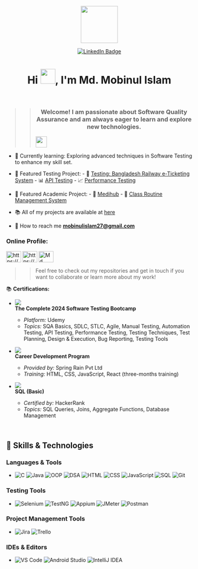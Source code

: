 <p align="center"><img src="https://media.giphy.com/media/M9gbBd9nbDrOTu1Mqx/giphy.gif" width="100"/></p>
<p align="center">
<a href="https://www.linkedin.com/in/mobinulislam"><img src="https://img.shields.io/badge/LinkedIn-blue?style=for-the-badge&logo=linkedin&logoColor=white" alt="LinkedIn Badge"></a>

<h1 align="center">Hi <img src="https://media.giphy.com/media/hvRJCLFzcasrR4ia7z/giphy.gif" width="40">, I'm Md. Mobinul Islam</h1>

<br>

>> <h3 align="center">Welcome! I am passionate about Software Quality Assurance and am always eager to learn and explore new technologies.</h3> 
>> <img src="https://media.giphy.com/media/WUlplcMpOCEmTGBtBW/giphy.gif" width="30">

- 🌱 Currently learning: Exploring advanced techniques in Software Testing to enhance my skill set.

- 🔭 Featured Testing Project:
           - 🎫 <a href="https://github.com/M-Rifat/Website_Testing-BD_Railway_eTicketing_System"> Testing: Bangladesh Railway e-Ticketing System</a>
           - 📊 <a href="https://github.com/M-Rifat/API_Testing_Postman">API Testing</a>  - 📈 <a href="https://github.com/M-Rifat/Performance_Testing_JMeter">Performance Testing</a>
- 🔭 Featured Academic Project:
           - 🏥 <a href="https://github.com/M-Rifat/MediHub">Medihub</a>
           - 📅 <a href="https://github.com/M-Rifat/Class-Routine-Management-System">Class Routine Management System</a>

- 📚 All of my projects are available at <a href="https://github.com/M-Rifat?tab=repositories">here</a>

- 📧 How to reach me **mobinulislam27@gmail.com**

<h3 align="left">Online Profile:</h3>
<p align="left">
<a href="https://www.linkedin.com/in/mobinulislam/" target="blank"><img align="center" src="https://raw.githubusercontent.com/rahuldkjain/github-profile-readme-generator/master/src/images/icons/Social/linked-in-alt.svg" alt="https://www.linkedin.com/in/mobinulislam/" height="30" width="40" /></a>
<a href="https://codeforces.com/profile/M_Rifat" target="blank"><img align="center" src="https://raw.githubusercontent.com/rahuldkjain/github-profile-readme-generator/master/src/images/icons/Social/codeforces.svg" alt="https://codeforces.com/profile/M_Rifat" height="30" width="40" /></a>
  <a href="https://discordapp.com/users/1064403364437299280" target="blank"><img align="center" src="https://raw.githubusercontent.com/rahuldkjain/github-profile-readme-generator/master/src/images/icons/Social/discord.svg" alt="Md. Mobinul Islam#6059" height="30" width="40" /></a>
</p>

>> Feel free to check out my repositories and get in touch if you want to collaborate or learn more about my work!

📚 **Certifications:**

- [<img src="https://img.icons8.com/ios-glyphs/30/000000/link.png"/>](https://drive.google.com/file/d/11fJ882M8UHk-nKzY9lkxufXFHFJ4F8vr/view)  
  **The Complete 2024 Software Testing Bootcamp**  
  - _Platform:_ Udemy  
  - _Topics:_ SQA Basics, SDLC, STLC, Agile, Manual Testing, Automation Testing, API Testing, Performance Testing, Testing Techniques, Test Planning, Design & Execution, Bug Reporting, Testing Tools

- [<img src="https://img.icons8.com/ios-glyphs/30/000000/link.png"/>](https://drive.google.com/file/d/1nWsQaMWUWw_ZUt8LBokNuxnTBbIe7bWO/view)  
  **Career Development Program**  
  - _Provided by:_ Spring Rain Pvt Ltd  
  - _Training:_ HTML, CSS, JavaScript, React (three-months training)

- [<img src="https://img.icons8.com/ios-glyphs/30/000000/link.png"/>](https://www.hackerrank.com/certificates/4567f46fa24e)  
  **SQL (Basic)**  
  - _Certified by:_ HackerRank  
  - _Topics:_ SQL Queries, Joins, Aggregate Functions, Database Management




<br>


## 🚀 Skills & Technologies

### Languages & Tools

- ![C](https://img.shields.io/badge/-C-00599C?style=flat&logo=c&logoColor=white)
 ![Java](https://img.shields.io/badge/-Java-007396?style=flat&logo=java&logoColor=white)
 ![OOP](https://img.shields.io/badge/-OOP-007396?style=flat&logo=java&logoColor=white) <!-- No specific icon for OOP, using Java for reference -->
 ![DSA](https://img.shields.io/badge/-DSA-007396?style=flat&logo=java&logoColor=white) <!-- No specific icon for DSA, using Java for reference -->
 ![HTML](https://img.shields.io/badge/-HTML-E34F26?style=flat&logo=html5&logoColor=white)
 ![CSS](https://img.shields.io/badge/-CSS-1572B6?style=flat&logo=css3&logoColor=white)
 ![JavaScript](https://img.shields.io/badge/-JavaScript-F7DF1E?style=flat&logo=javascript&logoColor=black)
 ![SQL](https://img.shields.io/badge/-SQL-003B57?style=flat&logo=sqlite&logoColor=white)
 ![Git](https://img.shields.io/badge/-Git-F05032?style=flat&logo=git&logoColor=white)

### Testing Tools

- ![Selenium](https://img.shields.io/badge/-Selenium-43B02A?style=flat&logo=selenium&logoColor=white)
 ![TestNG](https://img.shields.io/badge/-TestNG-00A1E0?style=flat&logo=testng&logoColor=white)
 ![Appium](https://img.shields.io/badge/-Appium-1B1F23?style=flat&logo=appium&logoColor=white)
 ![JMeter](https://img.shields.io/badge/-JMeter-F6C743?style=flat&logo=apache-jmeter&logoColor=black)
 ![Postman](https://img.shields.io/badge/-Postman-FF6C37?style=flat&logo=postman&logoColor=white)

### Project Management Tools

- ![Jira](https://img.shields.io/badge/-Jira-0052CC?style=flat&logo=jira&logoColor=white)
 ![Trello](https://img.shields.io/badge/-Trello-0079BF?style=flat&logo=trello&logoColor=white)

### IDEs & Editors

- ![VS Code](https://img.shields.io/badge/-VS%20Code-007ACC?style=flat&logo=visual-studio-code&logoColor=white)
 ![Android Studio](https://img.shields.io/badge/-Android%20Studio-3DDC84?style=flat&logo=android-studio&logoColor=white)
 ![IntelliJ IDEA](https://img.shields.io/badge/-IntelliJ%20IDEA-000000?style=flat&logo=intellij-idea&logoColor=white)




<!-- platane/snk works, it just puts it on a new branch -->
<!--![M-Rifat snake gif](https://github.com/M-Rifat/Contribution-Snake/blob/main/github-contribution-grid-snake.svg)-->
